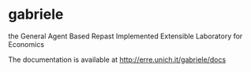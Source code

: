 # gabriele
the General Agent Based Repast Implemented Extensible Laboratory for Economics

The documentation is available at http://erre.unich.it/gabriele/docs
